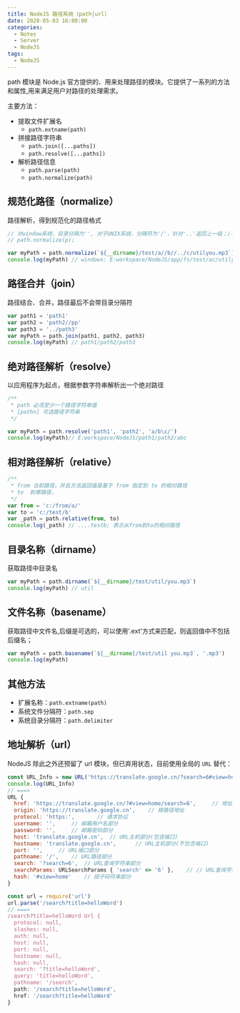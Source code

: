 ```yaml
---
title: NodeJS 路径系统（path|url）
date: 2020-05-03 16:00:00
categories:
  - Notes
  - Server
  - NodeJS
tags: 
  - NodeJS
---
```


path 模块是 Node.js 官方提供的、用来处理路径的模块。它提供了一系列的方法和属性,用来满足用户对路径的处理需求。

<!-- more -->

主要方法：

- 提取文件扩展名
	- `path.extname(path)`
- 拼接路径字符串
	- `path.join([...paths])`
	- `path.resolve([...paths])`
- 解析路径信息
	- `path.parse(path)`
	- `path.normalize(path)`

## 规范化路径（normalize）

路径解析，得到规范化的路径格式

```js
// 对window系统，目录分隔为'', 对于UNIX系统，分隔符为'/'，针对'..'返回上一级；/与\都被统一转换
// path.normalize(p);

var myPath = path.normalize(`${__dirname}/test/a//b//../c/utilyou.mp3`)
console.log(myPath) // windows: E:workspace/NodeJS/app/fs/test/ac/utilyou.mp3
```

## 路径合并（join）

路径结合、合并，路径最后不会带目录分隔符
```js
var path1 = 'path1'
var path2 = 'path2//pp'
var path3 = '../path3'
var myPath = path.join(path1, path2, path3)
console.log(myPath) // path1/path2/path3
```

## 绝对路径解析（resolve）

以应用程序为起点，根据参数字符串解析出一个绝对路径

```js
/**
 * path 必须至少一个路径字符串值
 * [pathn] 可选路径字符串
 */

var myPath = path.resolve('path1', 'path2', 'a/b\c/')
console.log(myPath)// E:workspace/NodeJS/path1/path2/abc
```

## 相对路径解析（relative）

```js
/**
 * from 当前路径，并且方法返回值是基于 from 指定到 to 的相对路径
 * to  到哪路径，
 */
var from = 'c:/from/a/'
var to = 'c:/test/b'
var _path = path.relative(from, to)
console.log(_path) // ....testb; 表示从from到to的相对路径
```

## 目录名称（dirname）

获取路径中目录名

```js
var myPath = path.dirname(`${__dirname}/test/util/you.mp3`)
console.log(myPath) // util
```

## 文件名称（basename）

获取路径中文件名,后缀是可选的，可以使用'.ext'方式来匹配，则返回值中不包括后缀名；

```js
var myPath = path.basename(`${__dirname}/test/util you.mp3`, '.mp3')
console.log(myPath)
```

## 其他方法

- 扩展名称：`path.extname(path)`
- 系统文件分隔符：`path.sep`
- 系统目录分隔符：`path.delimiter`

## 地址解析（url）

NodeJS 除此之外还预留了 url 模块，但已弃用状态，目前使用全局的 `URL` 替代：

~~~javascript
const URL_Info = new URL('https://translate.google.cn/?search=6#view=home');
console.log(URL_Info)
// ===>
URL {
  href: 'https://translate.google.cn/?#view=home/search=6', 	// 地址
  origin: 'https://translate.google.cn', 	// 根路径地址
  protocol: 'https:',		// 请求协议
  username: '',		// 邮箱用户名部分
  password: '',		// 邮箱密码部分
  host: 'translate.google.cn',	// URL主机部分(包含端口)
  hostname: 'translate.google.cn',		// URL主机部分(不包含端口)
  port: '',		// URL端口部分
  pathname: '/',	// URL路径部分
  search: '?search=6',	// URL查询字符串部分
  searchParams: URLSearchParams { 'search' => '6' },	// // URL查询字符串组成的对象
  hash: '#view=home'	// 田子码符串部分
}
~~~

~~~javascript
const url = require('url')
url.parse('/search?title=helloWord')
// ===>
/search?title=helloWord Url {
  protocol: null,
  slashes: null,
  auth: null,
  host: null,
  port: null,
  hostname: null,
  hash: null,
  search: '?title=helloWord',
  query: 'title=helloWord',
  pathname: '/search',
  path: '/search?title=helloWord',
  href: '/search?title=helloWord'
}
~~~